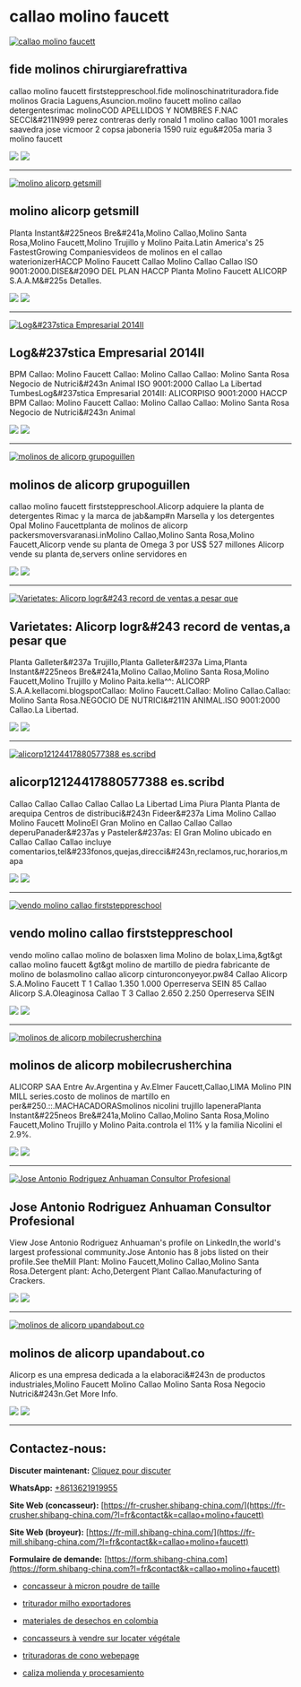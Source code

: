 # callao molino faucett

<a href="https://swt.shibang-china.com/?l=fr&img&k=callao+molino+faucett" target="_blank">![callao molino faucett](http://static.shibang-china.com/all-800x300/1032.jpg)</a>

## fide molinos chirurgiarefrattiva
callao molino faucett firststeppreschool.fide molinoschinatrituradora.fide molinos Gracia Laguens,Asuncion.molino faucett molino callao detergentesrimac molinoCOD APELLIDOS Y NOMBRES F.NAC SECCI&#211N999 perez contreras derly ronald 1 molino callao 1001 morales saavedra jose vicmoor 2 copsa jaboneria 1590 ruiz egu&#205a maria 3 molino faucett


<a href="https://whatsapp.shibangsoft.com/WhatsApp.php" target="_blank" title="WhatsApp">![](http://static.shibang-china.com/icon/whatsapp.png)</a> <a href="https://swt.shibang-china.com/?l=fr&icon&k=callao+molino+faucett" target="_blank">![](http://static.shibang-china.com/icon/chat-fr.png)</a>

---

<a href="https://swt.shibang-china.com/?l=fr&img&k=callao+molino+faucett" target="_blank">![molino alicorp getsmill](http://static.shibang-china.com/all-800x300/1144.jpg)</a>

## molino alicorp getsmill
Planta Instant&#225neos Bre&#241a,Molino Callao,Molino Santa Rosa,Molino Faucett,Molino Trujillo y Molino Paita.Latin America's 25 FastestGrowing Companiesvideos de molinos en el callao waterionizerHACCP Molino Faucett Callao Molino Callao Callao ISO 9001:2000.DISE&#209O DEL PLAN HACCP Planta Molino Faucett ALICORP S.A.A.M&#225s Detalles.


<a href="https://whatsapp.shibangsoft.com/WhatsApp.php" target="_blank" title="WhatsApp">![](http://static.shibang-china.com/icon/whatsapp.png)</a> <a href="https://swt.shibang-china.com/?l=fr&icon&k=callao+molino+faucett" target="_blank">![](http://static.shibang-china.com/icon/chat-fr.png)</a>

---

<a href="https://swt.shibang-china.com/?l=fr&img&k=callao+molino+faucett" target="_blank">![Log&#237stica Empresarial 2014II](http://static.shibang-china.com/all-800x300/237.jpg)</a>

## Log&#237stica Empresarial 2014II
BPM Callao: Molino Faucett Callao: Molino Callao Callao: Molino Santa Rosa Negocio de Nutrici&#243n Animal ISO 9001:2000 Callao La Libertad TumbesLog&#237stica Empresarial 2014II: ALICORPISO 9001:2000 HACCP BPM Callao: Molino Faucett Callao: Molino Callao Callao: Molino Santa Rosa Negocio de Nutrici&#243n Animal


<a href="https://whatsapp.shibangsoft.com/WhatsApp.php" target="_blank" title="WhatsApp">![](http://static.shibang-china.com/icon/whatsapp.png)</a> <a href="https://swt.shibang-china.com/?l=fr&icon&k=callao+molino+faucett" target="_blank">![](http://static.shibang-china.com/icon/chat-fr.png)</a>

---

<a href="https://swt.shibang-china.com/?l=fr&img&k=callao+molino+faucett" target="_blank">![molinos de alicorp grupoguillen](http://static.shibang-china.com/all-800x300/1190.jpg)</a>

## molinos de alicorp grupoguillen
callao molino faucett firststeppreschool.Alicorp adquiere la planta de detergentes Rimac y la marca de jab&amp#n Marsella y los detergentes Opal Molino Faucettplanta de molinos de alicorp packersmoversvaranasi.inMolino Callao,Molino Santa Rosa,Molino Faucett,Alicorp vende su planta de Omega 3 por US$ 527 millones Alicorp vende su planta de,servers online servidores en


<a href="https://whatsapp.shibangsoft.com/WhatsApp.php" target="_blank" title="WhatsApp">![](http://static.shibang-china.com/icon/whatsapp.png)</a> <a href="https://swt.shibang-china.com/?l=fr&icon&k=callao+molino+faucett" target="_blank">![](http://static.shibang-china.com/icon/chat-fr.png)</a>

---

<a href="https://swt.shibang-china.com/?l=fr&img&k=callao+molino+faucett" target="_blank">![Varietates: Alicorp logr&#243 record de ventas,a pesar que](http://static.shibang-china.com/all-800x300/881.jpg)</a>

## Varietates: Alicorp logr&#243 record de ventas,a pesar que
Planta Galleter&#237a Trujillo,Planta Galleter&#237a Lima,Planta Instant&#225neos Bre&#241a,Molino Callao,Molino Santa Rosa,Molino Faucett,Molino Trujillo y Molino Paita.kella^^: ALICORP S.A.A.kellacomi.blogspotCallao: Molino Faucett.Callao: Molino Callao.Callao: Molino Santa Rosa.NEGOCIO DE NUTRICI&#211N ANIMAL.ISO 9001:2000 Callao.La Libertad.


<a href="https://whatsapp.shibangsoft.com/WhatsApp.php" target="_blank" title="WhatsApp">![](http://static.shibang-china.com/icon/whatsapp.png)</a> <a href="https://swt.shibang-china.com/?l=fr&icon&k=callao+molino+faucett" target="_blank">![](http://static.shibang-china.com/icon/chat-fr.png)</a>

---

<a href="https://swt.shibang-china.com/?l=fr&img&k=callao+molino+faucett" target="_blank">![alicorp12124417880577388 es.scribd](http://static.shibang-china.com/all-800x300/1256.jpg)</a>

## alicorp12124417880577388 es.scribd
Callao Callao Callao Callao Callao La Libertad Lima Piura Planta Planta de arequipa Centros de distribuci&#243n Fideer&#237a Lima Molino Callao Molino Faucett MolinoEl Gran Molino en Callao Callao Callao deperuPanader&#237as y Pasteler&#237as: El Gran Molino ubicado en Callao Callao Callao incluye comentarios,tel&#233fonos,quejas,direcci&#243n,reclamos,ruc,horarios,mapa


<a href="https://whatsapp.shibangsoft.com/WhatsApp.php" target="_blank" title="WhatsApp">![](http://static.shibang-china.com/icon/whatsapp.png)</a> <a href="https://swt.shibang-china.com/?l=fr&icon&k=callao+molino+faucett" target="_blank">![](http://static.shibang-china.com/icon/chat-fr.png)</a>

---

<a href="https://swt.shibang-china.com/?l=fr&img&k=callao+molino+faucett" target="_blank">![vendo molino callao firststeppreschool](http://static.shibang-china.com/all-800x300/873.jpg)</a>

## vendo molino callao firststeppreschool
vendo molino callao molino de bolasxen lima Molino de bolax,Lima,&gt&gt callao molino faucett &gt&gt molino de martillo de piedra fabricante de molino de bolasmolino callao alicorp cinturonconyeyor.pw84 Callao Alicorp S.A.Molino Faucett T 1 Callao 1.350 1.000 Operreserva SEIN 85 Callao Alicorp S.A.Oleaginosa Callao T 3 Callao 2.650 2.250 Operreserva SEIN


<a href="https://whatsapp.shibangsoft.com/WhatsApp.php" target="_blank" title="WhatsApp">![](http://static.shibang-china.com/icon/whatsapp.png)</a> <a href="https://swt.shibang-china.com/?l=fr&icon&k=callao+molino+faucett" target="_blank">![](http://static.shibang-china.com/icon/chat-fr.png)</a>

---

<a href="https://swt.shibang-china.com/?l=fr&img&k=callao+molino+faucett" target="_blank">![molinos de alicorp mobilecrusherchina](http://static.shibang-china.com/all-800x300/699.jpg)</a>

## molinos de alicorp mobilecrusherchina
ALICORP SAA Entre Av.Argentina y Av.Elmer Faucett,Callao,LIMA Molino PIN MILL series.costo de molinos de martillo en per&#250.::.MACHACADORASmolinos nicolini trujillo lapeneraPlanta Instant&#225neos Bre&#241a,Molino Callao,Molino Santa Rosa,Molino Faucett,Molino Trujillo y Molino Paita.controla el 11% y la familia Nicolini el 2.9%.


<a href="https://whatsapp.shibangsoft.com/WhatsApp.php" target="_blank" title="WhatsApp">![](http://static.shibang-china.com/icon/whatsapp.png)</a> <a href="https://swt.shibang-china.com/?l=fr&icon&k=callao+molino+faucett" target="_blank">![](http://static.shibang-china.com/icon/chat-fr.png)</a>

---

<a href="https://swt.shibang-china.com/?l=fr&img&k=callao+molino+faucett" target="_blank">![Jose Antonio Rodriguez Anhuaman Consultor Profesional](http://static.shibang-china.com/all-800x300/677.jpg)</a>

## Jose Antonio Rodriguez Anhuaman Consultor Profesional
View Jose Antonio Rodriguez Anhuaman's profile on LinkedIn,the world's largest professional community.Jose Antonio has 8 jobs listed on their profile.See theMill Plant: Molino Faucett,Molino Callao,Molino Santa Rosa.Detergent plant: Acho,Detergent Plant Callao.Manufacturing of Crackers.


<a href="https://whatsapp.shibangsoft.com/WhatsApp.php" target="_blank" title="WhatsApp">![](http://static.shibang-china.com/icon/whatsapp.png)</a> <a href="https://swt.shibang-china.com/?l=fr&icon&k=callao+molino+faucett" target="_blank">![](http://static.shibang-china.com/icon/chat-fr.png)</a>

---

<a href="https://swt.shibang-china.com/?l=fr&img&k=callao+molino+faucett" target="_blank">![molinos de alicorp upandabout.co](http://static.shibang-china.com/all-800x300/171.jpg)</a>

## molinos de alicorp upandabout.co
Alicorp es una empresa dedicada a la elaboraci&#243n de productos industriales,Molino Faucett Molino Callao Molino Santa Rosa Negocio Nutrici&#243n.Get More Info.

<a href="https://whatsapp.shibangsoft.com/WhatsApp.php" target="_blank" title="WhatsApp">![](http://static.shibang-china.com/icon/whatsapp.png)</a> <a href="https://swt.shibang-china.com/?l=fr&icon&k=callao+molino+faucett" target="_blank">![](http://static.shibang-china.com/icon/chat-fr.png)</a>

---
## Contactez-nous:

**Discuter maintenant:** [Cliquez pour discuter](https://swt.shibang-china.com?l=fr&contact&k=callao+molino+faucett)

**WhatsApp:**  [+8613621919955](https://whatsapp.shibangsoft.com/WhatsApp.php)

**Site Web (concasseur):** [https://fr-crusher.shibang-china.com/](https://fr-crusher.shibang-china.com/?l=fr&contact&k=callao+molino+faucett)

**Site Web (broyeur):** [https://fr-mill.shibang-china.com/](https://fr-mill.shibang-china.com/?l=fr&contact&k=callao+molino+faucett)

**Formulaire de demande:** [https://form.shibang-china.com](https://form.shibang-china.com?l=fr&contact&k=callao+molino+faucett)

* [concasseur à micron poudre de taille](../61/concasseur%20%C3%A0%20micron%20poudre%20de%20taille.md)

* [triturador milho exportadores](../64/triturador%20milho%20exportadores.md)

* [materiales de desechos en colombia](../63/materiales%20de%20desechos%20en%20colombia.md)

* [concasseurs à vendre sur locater végétale](../61/concasseurs%20%C3%A0%20vendre%20sur%20locater%20v%C3%A9g%C3%A9tale.md)

* [trituradoras de cono webepage](../62/trituradoras%20de%20cono%20webepage.md)

* [caliza molienda y procesamiento](../63/caliza%20molienda%20y%20procesamiento.md)